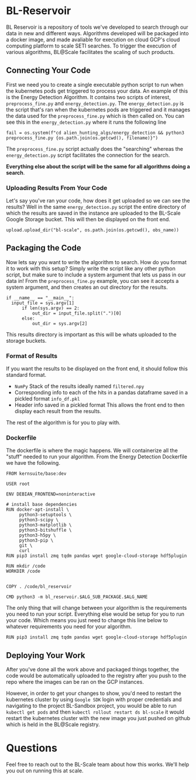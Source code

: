 # BL-Reservoir
BL Reservoir is a repository of tools we've developed to search through our data in new and different ways. Algorithms developed will be packaged into a docker image, and made avaliable for execution on cloud GCP's cloud computing platform to scale SETI searches. To trigger the execution of various algorithms, BL@Scale facilitates the scaling of such products.

## Connecting Your Code

First we need you to create a single executable python script to run when the kubernetes pods get triggered to process your data. An example of this is the Energy Detection Algorithm.
It contains two scripts of interest, `preprocess_fine.py` and `energy_detection.py`. The `energy_detection.py` is the script that's ran when the kubernetes pods are triggered and it manages the 
data used for the `preprocess_fine.py` which is then called on. 
You can see this in the `energy_detection.py` where it runs the following line

```
fail = os.system(f"cd alien_hunting_algs/energy_detection && python3 preprocess_fine.py {os.path.join(os.getcwd(), filename)}")
```
The `preprocess_fine.py` script actually does the "searching" whereas the `energy_detection.py` script facilitates the connection for the search. 

**Everything else about the script will be the same for all algorithms doing a search**.

### Uploading Results From Your Code
Let's say you've ran your code, how does it get uploaded so we can see the results? Well in the same `energy_detection.py` script the entire directory of which the results are saved in the instance are uploaded to the BL-Scale Google Storage bucket. This will then be displayed on the front end. 
```
upload.upload_dir("bl-scale", os.path.join(os.getcwd(), obs_name))
```

## Packaging the Code

Now lets say you want to write the algorithm to search. How do you format it to work with this setup? Simply write the script like any other python script, but make sure to include a system argument that lets us pass in our data in! From the `preprocess_fine.py` example, you can see it accepts a system argument, and then creates an out directory for the results. 

```
if __name__ == "__main__":
  input_file = sys.argv[1]
      if len(sys.argv) == 2:
          out_dir = input_file.split(".")[0]
      else:
          out_dir = sys.argv[2]
```

This results directory is important as this will be whats uploaded to the storage buckets. 

### Format of Results 
If you want the results to be displayed on the front end, it should follow this standard format.
- `NumPy` Stack of the results ideally named `filtered.npy`
- Corresponding info to each of the hits in a pandas dataframe saved in a pickled format `info_df.pkl`
- Header info saved in a pickled format
This allows the front end to then display each result from the results. 

The rest of the algorithm is for you to play with. 

### Dockerfile
The dockerfile is where the magic happens. We will containerize all the "stuff" needed to run your algorithm. From the Energy Detection Dockerfile we have the following.

```
FROM kernsuite/base:dev

USER root

ENV DEBIAN_FRONTEND=noninteractive

# install base dependencies
RUN docker-apt-install \
     python3-setuptools \
     python3-scipy \
     python3-matplotlib \
     python3-bitshuffle \
     python3-h5py \
     python3-pip \
     git \
     curl
RUN pip3 install zmq tqdm pandas wget google-cloud-storage hdf5plugin

RUN mkdir /code
WORKDIR /code


COPY . /code/bl_reservoir

CMD python3 -m bl_reservoir.$ALG_SUB_PACKAGE.$ALG_NAME
```

The only thing that will change between your algorithm is the requirements you need to run your script. Everything else would be setup for you to run your code. Which means
you just need to change this line below to whatever requirements you need for your algorithm. 
```
RUN pip3 install zmq tqdm pandas wget google-cloud-storage hdf5plugin
```

## Deploying Your Work

After you've done all the work above and packaged things together, the code would be automatically uploaded to the registry after you push to the repo where the images can be ran on the GCP instances. 

However, in order to get your changes to show, you'd need to restart the kubernetes cluster by using `Google SDK` login with proper credentials and navigating to the project BL-Sandbox project, you would be able to run `kubectl get pods` and then `kubectl rollout restart ds bl-scale` it would restart the kubernetes cluster with the new image you just pushed on github which is held in the BL@Scale registry. 

# Questions

Feel free to reach out to the BL-Scale team about how this works. We'll help you out on running this at scale. 
